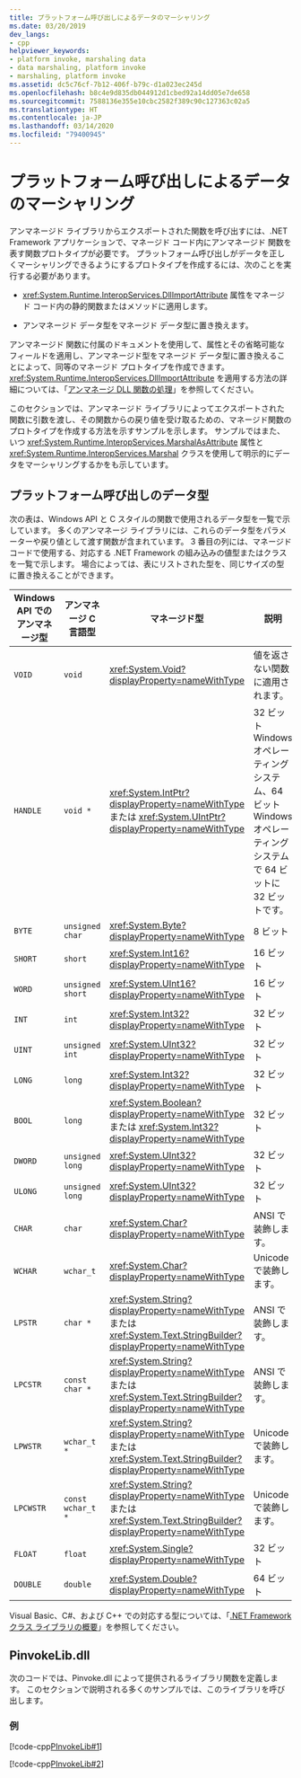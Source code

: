 ```yaml
---
title: プラットフォーム呼び出しによるデータのマーシャリング
ms.date: 03/20/2019
dev_langs:
- cpp
helpviewer_keywords:
- platform invoke, marshaling data
- data marshaling, platform invoke
- marshaling, platform invoke
ms.assetid: dc5c76cf-7b12-406f-b79c-d1a023ec245d
ms.openlocfilehash: b8c4e9d835db044912d1cbed92a14dd05e7de658
ms.sourcegitcommit: 7588136e355e10cbc2582f389c90c127363c02a5
ms.translationtype: HT
ms.contentlocale: ja-JP
ms.lasthandoff: 03/14/2020
ms.locfileid: "79400945"
---
```

# <a name="marshaling-data-with-platform-invoke"></a>プラットフォーム呼び出しによるデータのマーシャリング

アンマネージド ライブラリからエクスポートされた関数を呼び出すには、.NET Framework アプリケーションで、マネージド コード内にアンマネージド 関数を表す関数プロトタイプが必要です。 プラットフォーム呼び出しがデータを正しくマーシャリングできるようにするプロトタイプを作成するには、次のことを実行する必要があります。

- <xref:System.Runtime.InteropServices.DllImportAttribute> 属性をマネージド コード内の静的関数またはメソッドに適用します。

- アンマネージド データ型をマネージド データ型に置き換えます。

アンマネージド 関数に付属のドキュメントを使用して、属性とその省略可能なフィールドを適用し、アンマネージド型をマネージド データ型に置き換えることによって、同等のマネージド プロトタイプを作成できます。 <xref:System.Runtime.InteropServices.DllImportAttribute> を適用する方法の詳細については、「[アンマネージ DLL 関数の処理](consuming-unmanaged-dll-functions.md)」を参照してください。

このセクションでは、アンマネージド ライブラリによってエクスポートされた関数に引数を渡し、その関数からの戻り値を受け取るための、マネージド関数のプロトタイプを作成する方法を示すサンプルを示します。 サンプルではまた、いつ <xref:System.Runtime.InteropServices.MarshalAsAttribute> 属性と <xref:System.Runtime.InteropServices.Marshal> クラスを使用して明示的にデータをマーシャリングするかをも示しています。

## <a name="platform-invoke-data-types"></a>プラットフォーム呼び出しのデータ型

次の表は、Windows API と C スタイルの関数で使用されるデータ型を一覧で示しています。 多くのアンマネージ ライブラリには、これらのデータ型をパラメーターや戻り値として渡す関数が含まれています。 3 番目の列には、マネージド コードで使用する、対応する .NET Framework の組み込みの値型またはクラスを一覧で示します。 場合によっては、表にリストされた型を、同じサイズの型に置き換えることができます。

|Windows API でのアンマネージ型|アンマネージ C 言語型|マネージド型|説明|
|--------------------------------|-------------------------------|------------------------|-----------------|
|`VOID`|`void`|<xref:System.Void?displayProperty=nameWithType>|値を返さない関数に適用されます。|
|`HANDLE`|`void *`|<xref:System.IntPtr?displayProperty=nameWithType> または <xref:System.UIntPtr?displayProperty=nameWithType>|32 ビット Windows オペレーティング システム、64 ビット Windows オペレーティング システムで 64 ビットに 32 ビットです。|
|`BYTE`|`unsigned char`|<xref:System.Byte?displayProperty=nameWithType>|8 ビット|
|`SHORT`|`short`|<xref:System.Int16?displayProperty=nameWithType>|16 ビット|
|`WORD`|`unsigned short`|<xref:System.UInt16?displayProperty=nameWithType>|16 ビット|
|`INT`|`int`|<xref:System.Int32?displayProperty=nameWithType>|32 ビット|
|`UINT`|`unsigned int`|<xref:System.UInt32?displayProperty=nameWithType>|32 ビット|
|`LONG`|`long`|<xref:System.Int32?displayProperty=nameWithType>|32 ビット|
|`BOOL`|`long`|<xref:System.Boolean?displayProperty=nameWithType> または <xref:System.Int32?displayProperty=nameWithType>|32 ビット|
|`DWORD`|`unsigned long`|<xref:System.UInt32?displayProperty=nameWithType>|32 ビット|
|`ULONG`|`unsigned long`|<xref:System.UInt32?displayProperty=nameWithType>|32 ビット|
|`CHAR`|`char`|<xref:System.Char?displayProperty=nameWithType>|ANSI で装飾します。|
|`WCHAR`|`wchar_t`|<xref:System.Char?displayProperty=nameWithType>|Unicode で装飾します。|
|`LPSTR`|`char *`|<xref:System.String?displayProperty=nameWithType> または <xref:System.Text.StringBuilder?displayProperty=nameWithType>|ANSI で装飾します。|
|`LPCSTR`|`const char *`|<xref:System.String?displayProperty=nameWithType> または <xref:System.Text.StringBuilder?displayProperty=nameWithType>|ANSI で装飾します。|
|`LPWSTR`|`wchar_t *`|<xref:System.String?displayProperty=nameWithType> または <xref:System.Text.StringBuilder?displayProperty=nameWithType>|Unicode で装飾します。|
|`LPCWSTR`|`const wchar_t *`|<xref:System.String?displayProperty=nameWithType> または <xref:System.Text.StringBuilder?displayProperty=nameWithType>|Unicode で装飾します。|
|`FLOAT`|`float`|<xref:System.Single?displayProperty=nameWithType>|32 ビット|
|`DOUBLE`|`double`|<xref:System.Double?displayProperty=nameWithType>|64 ビット|

Visual Basic、C#、および C++ での対応する型については、「[.NET Framework クラス ライブラリの概要](../../standard/class-library-overview.md#system-namespace)」を参照してください。

## <a name="pinvokelibdll"></a>PinvokeLib.dll

次のコードでは、Pinvoke.dll によって提供されるライブラリ関数を定義します。 このセクションで説明される多くのサンプルでは、このライブラリを呼び出します。

### <a name="example"></a>例

[!code-cpp[PInvokeLib#1](../../../samples/snippets/cpp/VS_Snippets_CLR/pinvokelib/cpp/pinvokelib.cpp#1)]

[!code-cpp[PInvokeLib#2](../../../samples/snippets/cpp/VS_Snippets_CLR/pinvokelib/cpp/pinvokelib.h#2)]

